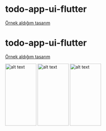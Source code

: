 # todo-app-ui-flutter


<a href="https://dribbble.com/shots/6581661-To-Do-App-Task-manager-concept">Örnek aldığım tasarım</a>



# todo-app-ui-flutter


<a href="https://dribbble.com/shots/6581661-To-Do-App-Task-manager-concept">Örnek aldığım tasarım</a>


<img src="https://www.linkpicture.com/q/Screenshot_1597933553.png" alt="alt text" width="100" height="200">
<img src="https://www.linkpicture.com/q/Screenshot_1597933567.png" alt="alt text" width="100" height="200">
<img src="https://www.linkpicture.com/q/Screenshot_1597933591.png" alt="alt text" width="100" height="200">
